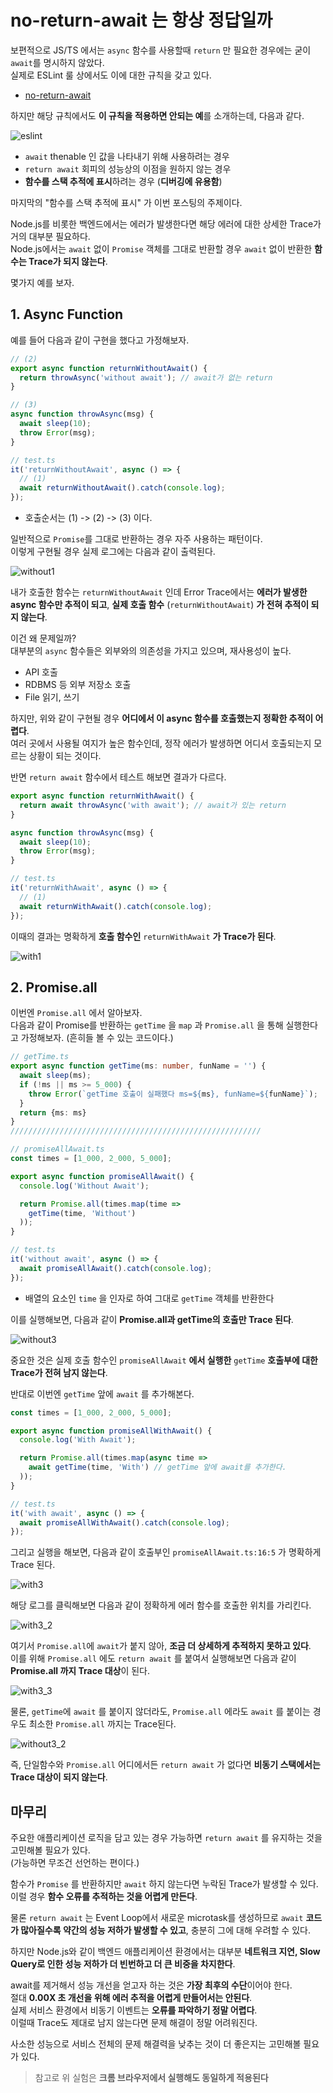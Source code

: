 # no-return-await 는 항상 정답일까

보편적으로 JS/TS 에서는 `async` 함수를 사용할때 `return` 만 필요한 경우에는 굳이 `await`를 명시하지 않았다.  
실제로 ESLint 룰 상에서도 이에 대한 규칙을 갖고 있다.

- [no-return-await](https://eslint.org/docs/latest/rules/no-return-await)

하지만 해당 규칙에서도 **이 규칙을 적용하면 안되는 예**를 소개하는데, 다음과 같다.

![eslint](./images/eslint1.png)

* `await` thenable 인 값을 나타내기 위해 사용하려는 경우
*  `return await` 회피의 성능상의 이점을 원하지 않는 경우
* **함수를 스택 추적에 표시**하려는 경우 (**디버깅에 유용함**)

마지막의 "함수를 스택 추적에 표시" 가 이번 포스팅의 주제이다.  

Node.js를 비롯한 백엔드에서는 에러가 발생한다면 해당 에러에 대한 상세한 Trace가 거의 대부분 필요하다.  
Node.js에서는 `await` 없이 `Promise` 객체를 그대로 반환할 경우 `await` 없이 반환한 **함수는 Trace가 되지 않는다**.  
  
몇가지 예를 보자.

## 1. Async Function 

예를 들어 다음과 같이 구현을 했다고 가정해보자.

```ts
// (2)
export async function returnWithoutAwait() {
  return throwAsync('without await'); // await가 없는 return
}

// (3)
async function throwAsync(msg) {
  await sleep(10);
  throw Error(msg);
}

// test.ts
it('returnWithoutAwait', async () => {
  // (1)
  await returnWithoutAwait().catch(console.log);
});
```

* 호출순서는 (1) -> (2) -> (3) 이다.


일반적으로 `Promise`를 그대로 반환하는 경우 자주 사용하는 패턴이다.  
이렇게 구현될 경우 실제 로그에는 다음과 같이 출력된다.

![without1](./images/without1.png)

내가 호출한 함수는 `returnWithoutAwait` 인데 Error Trace에서는 **에러가 발생한 async 함수만 추적이 되고**, **실제 호출 함수** (`returnWithoutAwait`) **가 전혀 추적이 되지 않는다**.  
  
이건 왜 문제일까?  
대부분의 `async` 함수들은 외부와의 의존성을 가지고 있으며, 재사용성이 높다.  

* API 호출
* RDBMS 등 외부 저장소 호출
* File 읽기, 쓰기

하지만, 위와 같이 구현될 경우 **어디에서 이 async 함수를 호출했는지 정확한 추적이 어렵다**.  
여러 곳에서 사용될 여지가 높은 함수인데, 정작 에러가 발생하면 어디서 호출되는지 모르는 상황이 되는 것이다.  
  
반면 `return await` 함수에서 테스트 해보면 결과가 다르다.

```ts
export async function returnWithAwait() {
  return await throwAsync('with await'); // await가 있는 return
}

async function throwAsync(msg) {
  await sleep(10);
  throw Error(msg);
}

// test.ts
it('returnWithAwait', async () => {
  // (1)
  await returnWithAwait().catch(console.log);
});
```

이때의 결과는 명확하게 **호출 함수인** `returnWithAwait` **가 Trace가 된다**.

![with1](./images/with1.png)

## 2. Promise.all

이번엔 `Promise.all` 에서 알아보자.  
다음과 같이 Promise를 반환하는 `getTime` 을 `map` 과 `Promise.all` 을 통해 실행한다고 가정해보자.
(흔히들 볼 수 있는 코드이다.)  

```ts
// getTime.ts
export async function getTime(ms: number, funName = '') {
  await sleep(ms);
  if (!ms || ms >= 5_000) {
    throw Error(`getTime 호출이 실패했다 ms=${ms}, funName=${funName}`);
  }
  return {ms: ms}
}
////////////////////////////////////////////////////////

// promiseAllAwait.ts
const times = [1_000, 2_000, 5_000];

export async function promiseAllAwait() {
  console.log('Without Await');

  return Promise.all(times.map(time =>
    getTime(time, 'Without')
  ));
}

// test.ts
it('without await', async () => {
  await promiseAllAwait().catch(console.log);
});
```

- 배열의 요소인 `time` 을 인자로 하여 그대로 `getTime` 객체를 반환한다

이를 실행해보면, 다음과 같이 **Promise.all과 getTime의 호출만 Trace 된다**.  

![without3](./images/without3.png)

중요한 것은 실제 호출 함수인 `promiseAllAwait` **에서 실행한** `getTime` **호출부에 대한 Trace가 전혀 남지 않는다**.  
  
반대로 이번엔 `getTime` 앞에 `await` 를 추가해본다.

```ts
const times = [1_000, 2_000, 5_000];

export async function promiseAllWithAwait() {
  console.log('With Await');

  return Promise.all(times.map(async time =>
    await getTime(time, 'With') // getTime 앞에 await를 추가한다.
  ));
}

// test.ts
it('with await', async () => {
  await promiseAllWithAwait().catch(console.log);
});
```

그리고 실행을 해보면, 다음과 같이 호출부인 `promiseAllAwait.ts:16:5` 가 명확하게 Trace 된다.

![with3](./images/with3.png)

해당 로그를 클릭해보면 다음과 같이 정확하게 에러 함수를 호출한 위치를 가리킨다.

![with3_2](./images/with3_2.png)

여기서 `Promise.all`에 `await`가 붙지 않아, **조금 더 상세하게 추적하지 못하고 있다**.  
이를 위해 `Promise.all` 에도 `return await` 를 붙여서 실행해보면 다음과 같이 **Promise.all 까지 Trace 대상**이 된다.

![with3_3](./images/with3_3.png)

물론, `getTime`에 `await` 를 붙이지 않더라도, `Promise.all` 에라도 `await` 를 붙이는 경우도 최소한 `Promise.all` 까지는 Trace된다.

![without3_2](./images/without3_2.png)

즉, 단일함수와 `Promise.all` 어디에서든 `return await` 가 없다면 **비동기 스택에서는 Trace 대상이 되지 않는다**.  

## 마무리

주요한 애플리케이션 로직을 담고 있는 경우 가능하면 `return await` 를 유지하는 것을 고민해볼 필요가 있다.  
(가능하면 무조건 선언하는 편이다.)  

함수가 `Promise` 를 반환하지만 `await` 하지 않는다면 누락된 Trace가 발생할 수 있다.  
이럴 경우 **함수 오류를 추적하는 것을 어렵게 만든다**.  
  
물론 `return await` 는 Event Loop에서 새로운 microtask를 생성하므로 `await` **코드가 많아질수록 약간의 성능 저하가 발생할 수 있고**, 충분히 그에 대해 우려할 수 있다.  
  
하지만 Node.js와 같이 백엔드 애플리케이션 환경에서는 대부분 **네트워크 지연, Slow Query로 인한 성능 저하가 더 빈번하고 더 큰 비중을 차지한다**.  
  
await를 제거해서 성능 개선을 얻고자 하는 것은 **가장 최후의 수단**이어야 한다.  
절대 **0.00X 초 개선을 위해 에러 추적을 어렵게 만들어서는 안된다**.  
실제 서비스 환경에서 비동기 이벤트는 **오류를 파악하기 정말 어렵다**.  
이럴때 Trace도 제대로 남지 않는다면 문제 해결이 정말 어려워진다.  

사소한 성능으로 서비스 전체의 문제 해결력을 낮추는 것이 더 좋은지는 고민해볼 필요가 있다.

> 참고로 위 실험은 **크롬 브라우저에서 실행해도 동일하게 적용된다**